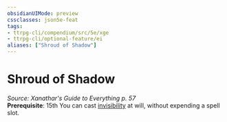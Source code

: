 ```yaml
---
obsidianUIMode: preview
cssclasses: json5e-feat
tags:
- ttrpg-cli/compendium/src/5e/xge
- ttrpg-cli/optional-feature/ei
aliases: ["Shroud of Shadow"]
---
```

# Shroud of Shadow
*Source: Xanathar's Guide to Everything p. 57*  
**Prerequisite**: 15th
You can cast [invisibility](3-Mechanics/CLI/spells/invisibility.md) at will, without expending a spell slot.